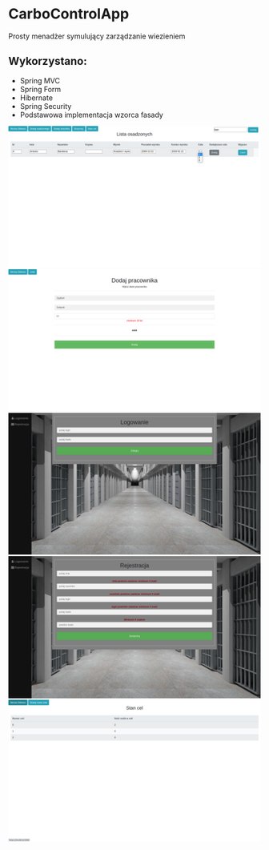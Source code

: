 # CarboControlApp
Prosty menadżer symulujący zarządzanie wiezieniem
## Wykorzystano:
- Spring MVC
- Spring Form
- Hibernate
- Spring Security
- Podstawowa implementacja wzorca fasady

<img src="images/ListaOsadz.png">

<img src="images/dodajpracownika.png">

<img src="images/logowanie.png">

<img src="images/rejestracja.png">

<img src="images/stancel.png">





